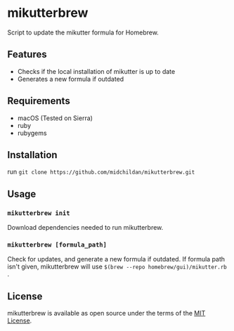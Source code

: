 # mikutterbrew

Script to update the mikutter formula for Homebrew.

## Features

- Checks if the local installation of mikutter is up to date
- Generates a new formula if outdated

## Requirements

- macOS (Tested on Sierra)
- ruby
- rubygems

## Installation

run `git clone https://github.com/midchildan/mikutterbrew.git`

## Usage

### `mikutterbrew init`

Download dependencies needed to run mikutterbrew.

### `mikutterbrew [formula_path]`

Check for updates, and generate a new formula if outdated. If formula path isn't given, mikutterbrew will use `$(brew --repo homebrew/gui)/mikutter.rb` .

## License

mikutterbrew is available as open source under the terms of the [MIT License](http://opensource.org/licenses/MIT).

